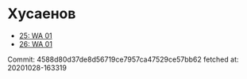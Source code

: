 # Хусаенов
- [25: WA 01](25.md)
- [26: WA 01](26.md)

Commit: 4588d80d37de8d56719ce7957ca47529ce57bb62
 fetched at: 20201028-163319
